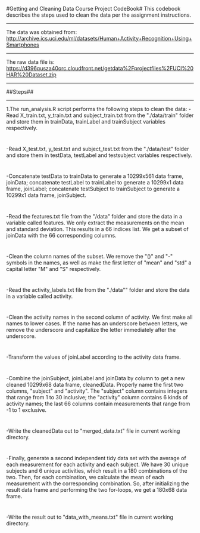 #Getting and Cleaning Data Course Project CodeBook#
This codebook describes the steps used to clean the data per the assignment instructions. 
***
The data was obtained from:
http://archive.ics.uci.edu/ml/datasets/Human+Activity+Recognition+Using+Smartphones
***
The raw data file is:
https://d396qusza40orc.cloudfront.net/getdata%2Fprojectfiles%2FUCI%20HAR%20Dataset.zip
***
##Steps##
***
1.The run_analysis.R script performs the following steps to clean the data:
  -Read X_train.txt, y_train.txt and subject_train.txt from the "./data/train" folder and store them in trainData, trainLabel and trainSubject variables respectively.
  #
  -Read X_test.txt, y_test.txt and subject_test.txt from the "./data/test" folder and store them in testData, testLabel and testsubject variables respectively.
 #
  -Concatenate testData to trainData to generate a 10299x561 data frame, joinData; concatenate testLabel to trainLabel to generate a 10299x1 data frame, joinLabel; concatenate testSubject to trainSubject to generate a 10299x1 data frame, joinSubject.
 #
  -Read the features.txt file from the "/data" folder and store the data in a variable called features. We only extract the measurements on the mean and standard deviation. This results in a 66 indices list. We get a subset of joinData with the 66 corresponding columns.
 #
  -Clean the column names of the subset. We remove the "()" and "-" symbols in the names, as well as make the first letter of "mean" and "std" a capital letter "M" and "S" respectively.
  #
  -Read the activity_labels.txt file from the "./data"" folder and store the data in a variable called activity.
  #
  -Clean the activity names in the second column of activity. We first make all names to lower cases. If the name has an underscore between letters, we remove the underscore and capitalize the letter immediately after the underscore.
  #
  -Transform the values of joinLabel according to the activity data frame.
  #
  -Combine the joinSubject, joinLabel and joinData by column to get a new cleaned 10299x68 data frame, cleanedData. Properly name the first two columns, "subject" and "activity". The "subject" column contains integers that range from 1 to 30 inclusive; the "activity" column contains 6 kinds of activity names; the last 66 columns contain measurements that range from -1 to 1 exclusive.
  #
  -Write the cleanedData out to "merged_data.txt" file in current working directory.
  #
  -Finally, generate a second independent tidy data set with the average of each measurement for each activity and each subject. We have 30 unique subjects and 6 unique activities, which result in a 180 combinations of the two. Then, for each combination, we calculate the mean of each measurement with the corresponding combination. So, after initializing the result data frame and performing the two for-loops, we get a 180x68 data frame.
  #
  -Write the result out to "data_with_means.txt" file in current working directory. 
